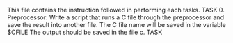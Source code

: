 This file contains the instruction followed in performing each tasks.
TASK 0. Preprocessor: Write a script that runs a C file through the preprocessor and save the result into another file.
	The C file name will be saved in the variable $CFILE
	The output should be saved in the file c.
TASK 
